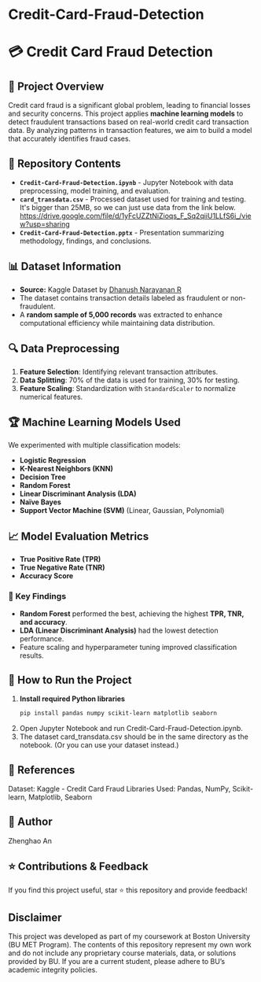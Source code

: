 # Credit-Card-Fraud-Detection
# 💳 Credit Card Fraud Detection  

## 📌 Project Overview  
Credit card fraud is a significant global problem, leading to financial losses and security concerns. This project applies **machine learning models** to detect fraudulent transactions based on real-world credit card transaction data. By analyzing patterns in transaction features, we aim to build a model that accurately identifies fraud cases.  

## 📁 Repository Contents  
- **`Credit-Card-Fraud-Detection.ipynb`** - Jupyter Notebook with data preprocessing, model training, and evaluation.  
- **`card_transdata.csv`** - Processed dataset used for training and testing. It's bigger than 25MB, so we can just use data from the link below.
https://drive.google.com/file/d/1yFcUZZtNiZioqs_F_Sq2qiiU1LLfS6i_/view?usp=sharing
- **`Credit-Card-Fraud-Detection.pptx`** - Presentation summarizing methodology, findings, and conclusions.  

## 📊 Dataset Information  
- **Source:** Kaggle Dataset by [Dhanush Narayanan R](https://www.kaggle.com/datasets/dhanushnarayananr/credit-card-fraud)  
- The dataset contains transaction details labeled as fraudulent or non-fraudulent.  
- A **random sample of 5,000 records** was extracted to enhance computational efficiency while maintaining data distribution.  

## 🔍 Data Preprocessing  
1. **Feature Selection**: Identifying relevant transaction attributes.  
2. **Data Splitting**: 70% of the data is used for training, 30% for testing.  
3. **Feature Scaling**: Standardization with `StandardScaler` to normalize numerical features.  

## 🏆 Machine Learning Models Used  
We experimented with multiple classification models:  
- **Logistic Regression**  
- **K-Nearest Neighbors (KNN)**  
- **Decision Tree**  
- **Random Forest**  
- **Linear Discriminant Analysis (LDA)**  
- **Naïve Bayes**  
- **Support Vector Machine (SVM)** (Linear, Gaussian, Polynomial)  

## 📈 Model Evaluation Metrics  
- **True Positive Rate (TPR)**  
- **True Negative Rate (TNR)**  
- **Accuracy Score**  

### **🚀 Key Findings**
- **Random Forest** performed the best, achieving the highest **TPR, TNR, and accuracy**.  
- **LDA (Linear Discriminant Analysis)** had the lowest detection performance.  
- Feature scaling and hyperparameter tuning improved classification results.  

## 🔧 How to Run the Project  
1. **Install required Python libraries**  
   ```bash
   pip install pandas numpy scikit-learn matplotlib seaborn
2. Open Jupyter Notebook and run Credit-Card-Fraud-Detection.ipynb.
3. The dataset card_transdata.csv should be in the same directory as the notebook. (Or you can use your dataset instead.)

## 🔗 References
Dataset: Kaggle - Credit Card Fraud
Libraries Used: Pandas, NumPy, Scikit-learn, Matplotlib, Seaborn
## 👤 Author
Zhenghao An

## ⭐ Contributions & Feedback
If you find this project useful, star ⭐ this repository and provide feedback!
## Disclaimer
This project was developed as part of my coursework at Boston University (BU MET Program). The contents of this repository represent my own work and do not include any proprietary course materials, data, or solutions provided by BU. If you are a current student, please adhere to BU’s academic integrity policies.

